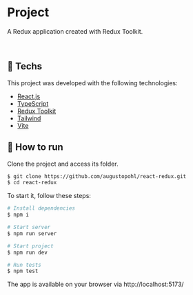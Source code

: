 <br>

# Project
A Redux application created with Redux Toolkit.

<br>

## 🧪 Techs

This project was developed with the following technologies:

- [React.js](https://react.dev/)
- [TypeScript](https://www.typescriptlang.org/)
- [Redux Toolkit](https://redux-toolkit.js.org/)
- [Tailwind](https://tailwindcss.com/)
- [Vite](https://vitejs.dev/)

## 🚀 How to run

Clone the project and access its folder.

```bash
$ git clone https://github.com/augustopohl/react-redux.git
$ cd react-redux
```

To start it, follow these steps:

```bash
# Install dependencies
$ npm i

# Start server
$ npm run server

# Start project
$ npm run dev

# Run tests
$ npm test
```

The app is available on your browser via http://localhost:5173/
